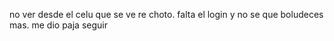 no ver desde el celu que se ve re choto. falta el login y no se que boludeces mas. me dio paja seguir
